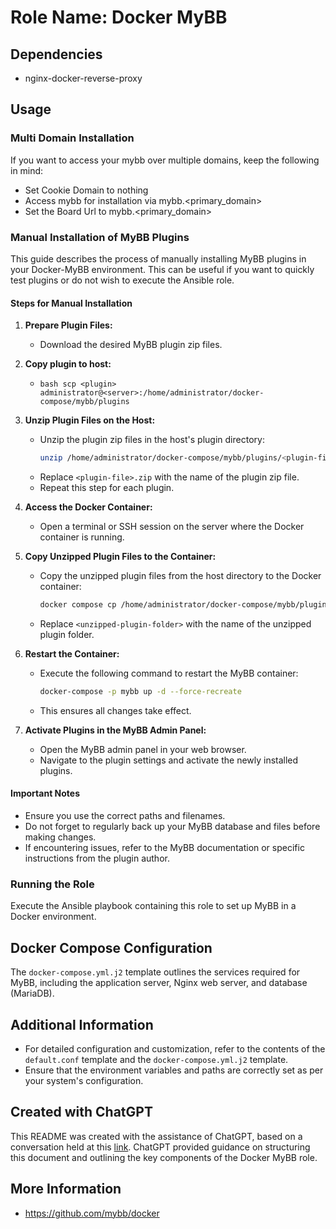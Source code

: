 # Role Name: Docker MyBB

## Dependencies
- nginx-docker-reverse-proxy

## Usage

### Multi Domain Installation
If you want to access your mybb over multiple domains, keep the following in mind:
- Set Cookie Domain to nothing
- Access mybb for installation via mybb.<primary_domain> 
- Set the Board Url to mybb.<primary_domain>

### Manual Installation of MyBB Plugins

This guide describes the process of manually installing MyBB plugins in your Docker-MyBB environment. This can be useful if you want to quickly test plugins or do not wish to execute the Ansible role.

#### Steps for Manual Installation


1. **Prepare Plugin Files:**
   - Download the desired MyBB plugin zip files.

2. **Copy plugin to host:**
    - ```bash scp <plugin> administrator@<server>:/home/administrator/docker-compose/mybb/plugins```

3. **Unzip Plugin Files on the Host:**
   - Unzip the plugin zip files in the host's plugin directory:
     ```bash
     unzip /home/administrator/docker-compose/mybb/plugins/<plugin-file>.zip -d /home/administrator/docker-compose/mybb/plugins/
     ```
   - Replace `<plugin-file>.zip` with the name of the plugin zip file.
   - Repeat this step for each plugin.

4. **Access the Docker Container:**
   - Open a terminal or SSH session on the server where the Docker container is running.

5. **Copy Unzipped Plugin Files to the Container:**
   - Copy the unzipped plugin files from the host directory to the Docker container:
     ```bash
     docker compose cp /home/administrator/docker-compose/mybb/plugins/<unzipped-plugin-folder> application:/var/www/html/inc/plugins/
     ```
   - Replace `<unzipped-plugin-folder>` with the name of the unzipped plugin folder.

6. **Restart the Container:**
   - Execute the following command to restart the MyBB container:
     ```bash
     docker-compose -p mybb up -d --force-recreate
     ```
   - This ensures all changes take effect.

7. **Activate Plugins in the MyBB Admin Panel:**
   - Open the MyBB admin panel in your web browser.
   - Navigate to the plugin settings and activate the newly installed plugins.

#### Important Notes

- Ensure you use the correct paths and filenames.
- Do not forget to regularly back up your MyBB database and files before making changes.
- If encountering issues, refer to the MyBB documentation or specific instructions from the plugin author.

### Running the Role
Execute the Ansible playbook containing this role to set up MyBB in a Docker environment.

## Docker Compose Configuration
The `docker-compose.yml.j2` template outlines the services required for MyBB, including the application server, Nginx web server, and database (MariaDB).

## Additional Information
- For detailed configuration and customization, refer to the contents of the `default.conf` template and the `docker-compose.yml.j2` template.
- Ensure that the environment variables and paths are correctly set as per your system's configuration.

## Created with ChatGPT
This README was created with the assistance of ChatGPT, based on a conversation held at this [link](https://chat.openai.com/share/83828f9a-b817-48d8-86ed-599f64850b4d). ChatGPT provided guidance on structuring this document and outlining the key components of the Docker MyBB role.

## More Information
- https://github.com/mybb/docker